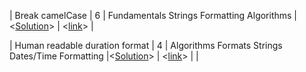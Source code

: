 | Break camelCase | 6 | Fundamentals Strings Formatting Algorithms |<[Solution](#challange-6)> | <[link](https://www.codewars.com/kata/5208f99aee097e6552000148/train/javascript)> |

| Human readable duration format | 4 | Algorithms Formats Strings Dates/Time Formatting |<[Solution](#challange-8)> | <[link](https://www.codewars.com/kata/52742f58faf5485cae000b9a/train/javascript)> |
| <title> | <kyu> | <Tags> |<[Solution](#challange-4)> | <[link](https://www.codewars.com/kata/title-case)> |
| <title> | <kyu> | <Tags> |<[Solution](#challange-4)> | <[link](https://www.codewars.com/kata/title-case)> |
| <title> | <kyu> | <Tags> |<[Solution](#challange-4)> | <[link](https://www.codewars.com/kata/title-case)> |
| <title> | <kyu> | <Tags> |<[Solution](#challange-4)> | <[link](https://www.codewars.com/kata/title-case)> |
| <title> | <kyu> | <Tags> |<[Solution](#challange-4)> | <[link](https://www.codewars.com/kata/title-case)> |
